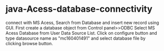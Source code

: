 # java-Acess-database-connectivity
connect with MS Acess, Search from Database and insert new record using GUI. 
First create a database object from Control panel>>ODBC
Select MS Acess Database from User Data Source List.
Click on configure button and type datasource name as "mc160401491" and select database file by clicking browse button.
